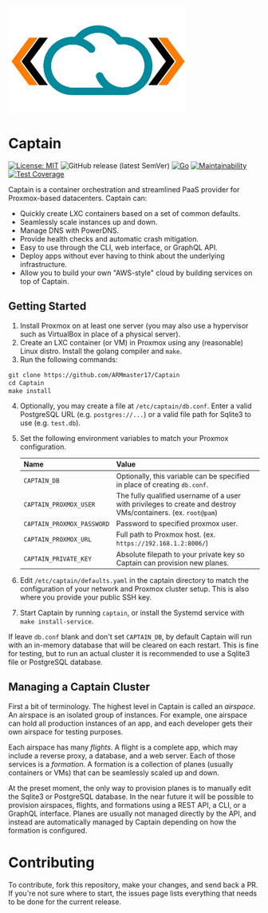 ![Logo](https://github.com/ARMmaster17/Captain/raw/main/static/Captain.png)
# Captain
[![License: MIT](https://img.shields.io/badge/License-MIT-yellow.svg)](https://opensource.org/licenses/MIT)
![GitHub release (latest SemVer)](https://img.shields.io/github/v/release/ARMmaster17/Captain?sort=semver)
[![Go](https://github.com/ARMmaster17/Captain/actions/workflows/go.yml/badge.svg?branch=main)](https://github.com/ARMmaster17/Captain/actions/workflows/go.yml)
[![Maintainability](https://api.codeclimate.com/v1/badges/ade54503d0d7daec431f/maintainability)](https://codeclimate.com/github/ARMmaster17/Captain/maintainability)
[![Test Coverage](https://api.codeclimate.com/v1/badges/ade54503d0d7daec431f/test_coverage)](https://codeclimate.com/github/ARMmaster17/Captain/test_coverage)

Captain is a container orchestration and streamlined PaaS provider for Proxmox-based datacenters. Captain can:
- Quickly create LXC containers based on a set of common defaults.
- Seamlessly scale instances up and down.
- Manage DNS with PowerDNS.
- Provide health checks and automatic crash mitigation.
- Easy to use through the CLI, web interface, or GraphQL API.
- Deploy apps without ever having to think about the underlying infrastructure.
- Allow you to build your own "AWS-style" cloud by building services on top of Captain.

## Getting Started
1. Install Proxmox on at least one server (you may also use a hypervisor such as VirtualBox in place of a physical server).
2. Create an LXC container (or VM) in Proxmox using any (reasonable) Linux distro. Install the golang compiler and `make`.
3. Run the following commands:
```shell
git clone https://github.com/ARMmaster17/Captain
cd Captain
make install
```
4. Optionally, you may create a file at `/etc/captain/db.conf`. Enter a valid PostgreSQL URL (e.g. `postgres://...`) or a valid file path for Sqlite3 to use (e.g. `test.db`).
5. Set the following environment variables to match your Proxmox configuration.
   
   | Name | Value |
   |---|---|
   | `CAPTAIN_DB` | Optionally, this variable can be specified in place of creating `db.conf`. |
   | `CAPTAIN_PROXMOX_USER` | The fully qualified username of a user with privileges to create and destroy VMs/containers. (ex. `root@pam`) |
   | `CAPTAIN_PROXMOX_PASSWORD` | Password to specified proxmox user. |
   | `CAPTAIN_PROXMOX_URL` | Full path to Proxmox host. (ex. `https://192.168.1.2:8006/`) |
   | `CAPTAIN_PRIVATE_KEY` | Absolute filepath to your private key so Captain can provision new planes. |

6. Edit `/etc/captain/defaults.yaml` in the captain directory to match the configuration of your network and Proxmox cluster setup. This is also where you provide your public SSH key.
7. Start Captain by running `captain`, or install the Systemd service with `make install-service`.

If leave `db.conf` blank and don't set `CAPTAIN_DB`, by default Captain will run with an in-memory database that will be cleared on each restart. This is fine for testing, but to run an actual cluster it is recommended to use a Sqlite3 file or PostgreSQL database.

## Managing a Captain Cluster
First a bit of terminology. The highest level in Captain is called an *airspace*. An airspace is an isolated group of instances. For example, one airspace can hold all production instances of an app, and each developer gets their own airspace for testing purposes.

Each airspace has many *flights*. A flight is a complete app, which may include a reverse proxy, a database, and a web server. Each of those services is a *formation*. A formation is a collection of planes (usually containers or VMs) that can be seamlessly scaled up and down.

At the preset moment, the only way to provision planes is to manually edit the Sqlite3 or PostgreSQL database. In the near future it will be possible to provision airspaces, flights, and formations using a REST API, a CLI, or a GraphQL interface. Planes are usually not managed directly by the API, and instead are automatically managed by Captain depending on how the formation is configured.

# Contributing

To contribute, fork this repository, make your changes, and send back a PR. If you're not sure where to start, the issues page lists everything that needs to be done for the current release.

